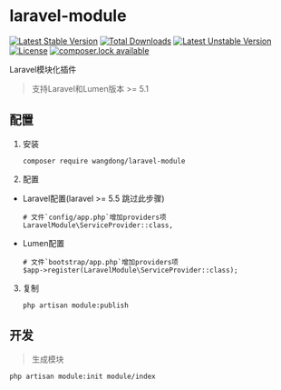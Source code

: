 # laravel-module

[![Latest Stable Version](https://poser.pugx.org/wangdong/laravel-module/version)](https://packagist.org/packages/wangdong/laravel-module)
[![Total Downloads](https://poser.pugx.org/wangdong/laravel-module/downloads)](https://packagist.org/packages/wangdong/laravel-module)
[![Latest Unstable Version](https://poser.pugx.org/wangdong/laravel-module/v/unstable)](//packagist.org/packages/wangdong/laravel-module)
[![License](https://poser.pugx.org/wangdong/laravel-module/license)](https://packagist.org/packages/wangdong/laravel-module)
[![composer.lock available](https://poser.pugx.org/wangdong/laravel-module/composerlock)](https://packagist.org/packages/wangdong/laravel-module)

Laravel模块化插件

> 支持Laravel和Lumen版本 >= 5.1

## 配置

1. 安装

    ```
    composer require wangdong/laravel-module
    ```

2. 配置

  - Laravel配置(laravel >= 5.5 跳过此步骤)
    ```
    # 文件`config/app.php`增加providers项
    LaravelModule\ServiceProvider::class,
    ```

  - Lumen配置
    ```
    # 文件`bootstrap/app.php`增加providers项
    $app->register(LaravelModule\ServiceProvider::class);
    ```

3. 复制

    ```
    php artisan module:publish
    ```

## 开发

> 生成模块

```
php artisan module:init module/index
```
